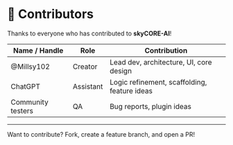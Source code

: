 # 👥 Contributors

Thanks to everyone who has contributed to **skyCORE-AI**!

| Name / Handle | Role | Contribution |
|---------------|------|--------------|
| @Millsy102 | Creator | Lead dev, architecture, UI, core design |
| ChatGPT | Assistant | Logic refinement, scaffolding, feature ideas |
| Community testers | QA | Bug reports, plugin ideas |

---

Want to contribute? Fork, create a feature branch, and open a PR!
